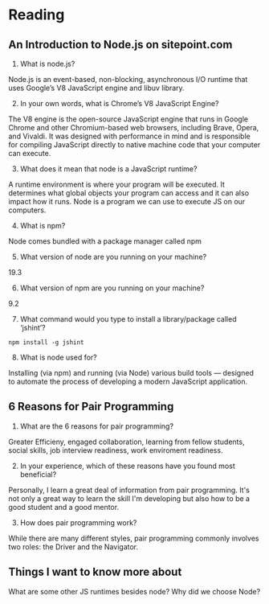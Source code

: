 # Reading

## An Introduction to Node.js on sitepoint.com

1. What is node.js?

Node.js is an event-based, non-blocking, asynchronous I/O runtime that uses Google’s V8 JavaScript engine and libuv library.

2. In your own words, what is Chrome’s V8 JavaScript Engine?

The V8 engine is the open-source JavaScript engine that runs in Google Chrome and other Chromium-based web browsers, including Brave, Opera, and Vivaldi. It was designed with performance in mind and is responsible for compiling JavaScript directly to native machine code that your computer can execute.

3. What does it mean that node is a JavaScript runtime?

A runtime environment is where your program will be executed. It determines what global objects your program can access and it can also impact how it runs. Node is a program we can use to execute JS on our computers.

4. What is npm?

Node comes bundled with a package manager called npm

5. What version of node are you running on your machine?

19.3

6. What version of npm are you running on your machine?

9.2

7. What command would you type to install a library/package called ‘jshint’?

` npm install -g jshint `

8. What is node used for?

Installing (via npm) and running (via Node) various build tools — designed to automate the process of developing a modern JavaScript application.

## 6 Reasons for Pair Programming

1. What are the 6 reasons for pair programming?

Greater Efficieny, engaged collaboration, learning from fellow students, social skills, job interview readiness, work enviroment readiness.

2. In your experience, which of these reasons have you found most beneficial?

Personally, I learn a great deal of information from pair programming. It's not only a great way to learn the skill I'm developing but also how to be a good student and a good mentor.

3. How does pair programming work?

While there are many different styles, pair programming commonly involves two roles: the Driver and the Navigator. 

## Things I want to know more about

What are some other JS runtimes besides node? Why did we choose Node?
